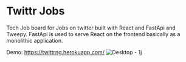 # Twittr Jobs 
Tech Job board for Jobs on twitter built with React and FastApi and Tweepy.
FastApi is used to serve React on the frontend basically as a monolithic application.

Demo: https://twittrng.herokuapp.com/
![Desktop - 1j](https://user-images.githubusercontent.com/20070770/160129666-39808d9f-7ec2-4944-a000-f6e146eb60fc.png)
